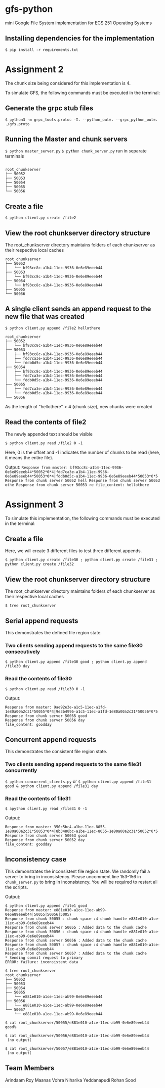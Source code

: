 # gfs-python
mini Google File System implementation for ECS 251 Operating Systems

## Installing dependencies for the implementation

``` $ pip install -r requirements.txt ```

# Assignment 2

The chunk size being considered for this implementation is 4.

To simulate GFS, the following commands must be executed in the terminal:

## Generate the grpc stub files

```$ python3 -m grpc_tools.protoc -I. --python_out=. --grpc_python_out=. ./gfs.proto```

## Running the Master and chunk servers
``` $ python master_server.py ```
``` $ python chunk_server.py ```
run in separate terminals
 ``` $ tree root_chunkserver
 
 root_chunkserver
├── 50052
├── 50053
├── 50054
├── 50055
└── 50056

```

## Create a file

```$ python client.py create /file2```

## View the root chunkserver directory structure
The root_chunkserver directory maintains folders of each chunkserver as their respective local caches

```$ tree root_chunkserver
root_chunkserver
├── 50052
│   └── bf93cc8c-a1b4-11ec-9936-0e6e89eeeb44
├── 50053
│   └── bf93cc8c-a1b4-11ec-9936-0e6e89eeeb44
├── 50054
│   └── bf93cc8c-a1b4-11ec-9936-0e6e89eeeb44
├── 50055
└── 50056
```

## A single client sends an append request to the new file that was created

```$ python client.py append /file2 hellothere```

```
root_chunkserver
├── 50052
│   └── bf93cc8c-a1b4-11ec-9936-0e6e89eeeb44
├── 50053
│   ├── bf93cc8c-a1b4-11ec-9936-0e6e89eeeb44
│   ├── fdd7ca3e-a1b4-11ec-9936-0e6e89eeeb44
│   └── fddb0d5c-a1b4-11ec-9936-0e6e89eeeb44
├── 50054
│   ├── bf93cc8c-a1b4-11ec-9936-0e6e89eeeb44
│   ├── fdd7ca3e-a1b4-11ec-9936-0e6e89eeeb44
│   └── fddb0d5c-a1b4-11ec-9936-0e6e89eeeb44
├── 50055
│   ├── fdd7ca3e-a1b4-11ec-9936-0e6e89eeeb44
│   └── fddb0d5c-a1b4-11ec-9936-0e6e89eeeb44
└── 50056

```
As the length of "hellothere" > 4 (chunk size), new chunks were created

## Read the contents of file2
The newly appended text should be visible

```$ python client.py read /file2 0 -1```

Here, 0 is the offset and -1 indicates the number of chunks to be read (here, it means the entire file).

Output: ```Response from master: bf93cc8c-a1b4-11ec-9936-0e6e89eeeb44*50052*0*4|fdd7ca3e-a1b4-11ec-9936-0e6e89eeeb44*50053*0*4|fddb0d5c-a1b4-11ec-9936-0e6e89eeeb44*50053*0*5
Response from chunk server 50052 hell
Response from chunk server 50053 othe
Response from chunk server 50053 re
file_content: hellothere```

# Assignment 3

To simulate this implementation, the following commands must be executed in the terminal:

## Create a file
Here, we will create 3 different files to test three different appends.

```$ python client.py create /file30 ; python client.py create /file31 ; python client.py create /file32```

## View the root chunkserver directory structure
The root_chunkserver directory maintains folders of each chunkserver as their respective local caches

```$ tree root_chunkserver```

## Serial append requests
This demonstrates the defined file region state.

### Two clients sending append requests to the same file30 consecutively

```$ python client.py append /file30 good ; python client.py append /file30 day```

### Read the contents of file30

```$ python client.py read /file30 0 -1```

Output:
```
Response from master: 9ae92e3e-a1c5-11ec-a1fd-1e80a00a2c31*50055*0*4|9e3b4996-a1c5-11ec-a1fd-1e80a00a2c31*50056*0*5
Response from chunk server 50055 good
Response from chunk server 50056 day
file_content: goodday
```

## Concurrent append requests
This demonstrates the consistent file region state.

### Two clients sending append requests to the same file31 concurrently

```$ python concurrent_clients.py```
or
```$ python client.py append /file31 good & python client.py append /file31 day```


### Read the contents of file31

```$ apython client.py read /file31 0 -1```

Output:
```
Response from master: 350c5bc4-a1be-11ec-8055-1e80a00a2c31*50053*0*4|8b3480bc-a1be-11ec-8055-1e80a00a2c31*50052*0*5
Response from chunk server 50053 good
Response from chunk server 50052 day
file_content: goodday
```

## Inconsistency case

This demonstrates the inconsistent file region state. We randomly fail a server to bring in inconsistency.
Please uncomment line 153-156 in ```chunk_server.py``` to bring in inconsistency. You will be required to restart all the scripts.

Output:

```
$ python client.py append /file1 good
Response from master: e881e010-a1ce-11ec-ab99-0e6e89eeeb44|50055|50056|50057
Response from chunk 50055 : chunk space :4 chunk handle e881e010-a1ce-11ec-ab99-0e6e89eeeb44
Response from chunk server 50055 : Added data to the chunk cache
Response from chunk 50056 : chunk space :4 chunk handle e881e010-a1ce-11ec-ab99-0e6e89eeeb44
Response from chunk server 50056 : Added data to the chunk cache
Response from chunk 50057 : chunk space :4 chunk handle e881e010-a1ce-11ec-ab99-0e6e89eeeb44
Response from chunk server 50057 : Added data to the chunk cache
* Sending commit request to primary
ERROR: failure: inconsistent data
```

```
$ tree root_chunkserver
root_chunkserver
├── 50052
├── 50053
├── 50054
├── 50055
│   └── e881e010-a1ce-11ec-ab99-0e6e89eeeb44
├── 50056
│   └── e881e010-a1ce-11ec-ab99-0e6e89eeeb44
└── 50057
    └── e881e010-a1ce-11ec-ab99-0e6e89eeeb44 
```

```
$ cat root_chunkserver/50055/e881e010-a1ce-11ec-ab99-0e6e89eeeb44
good%

$ cat root_chunkserver/50056/e881e010-a1ce-11ec-ab99-0e6e89eeeb44
 (no output)

$ cat root_chunkserver/50057/e881e010-a1ce-11ec-ab99-0e6e89eeeb44
 (no output)
```

## Team Members

Arindaam Roy
Maanas Vohra 
Niharika Yeddanapudi 
Rohan Sood 


